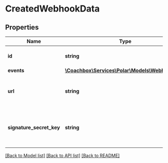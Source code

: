 # CreatedWebhookData

## Properties
Name | Type | Description | Notes
------------ | ------------- | ------------- | -------------
**id** | **string** | Id of the new webhook. | [optional] 
**events** | [**\Coachbox\Services\Polar\Models\WebhookType**](WebhookType.md) |  | [optional] 
**url** | **string** | Url where the webhook notification is sent. | [optional] 
**signature_secret_key** | **string** | Security key for verifying that sender is actually Polar. | [optional] 

[[Back to Model list]](../README.md#documentation-for-models) [[Back to API list]](../README.md#documentation-for-api-endpoints) [[Back to README]](../README.md)

